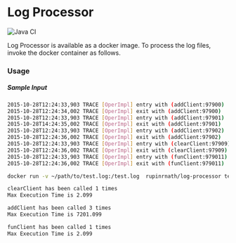 # Log Processor
![Java CI](https://github.com/rupinr/log-processor/workflows/Java%20CI/badge.svg)

Log Processor is available as a docker image. To process the log files, invoke the docker container as follows.

### Usage
##### Sample Input

```sh
2015-10-28T12:24:33,903 TRACE [OperImpl] entry with (addClient:97900)
2015-10-28T12:24:34,002 TRACE [OperImpl] exit with (addClient:97900)
2015-10-28T12:24:33,903 TRACE [OperImpl] entry with (addClient:97901)
2015-10-28T14:24:35,002 TRACE [OperImpl] exit with (addClient:97901)
2015-10-28T12:24:33,903 TRACE [OperImpl] entry with (addClient:97902)
2015-10-28T12:24:36,002 TRACE [OperImpl] exit with (addClient:97902)
2015-10-28T12:24:33,903 TRACE [OperImpl] entry with (clearClient:97909)
2015-10-28T12:24:36,002 TRACE [OperImpl] exit with (clearClient:97909)
2015-10-28T12:24:33,903 TRACE [OperImpl] entry with (funClient:979011)
2015-10-28T12:24:36,002 TRACE [OperImpl] exit with (funClient:979011)

```

```sh
docker run -v ~/path/to/test.log:/test.log  rupinrnath/log-processor test.log
```

```sh
clearClient has been called 1 times
Max Execution Time is 2.099

addClient has been called 3 times
Max Execution Time is 7201.099

funClient has been called 1 times
Max Execution Time is 2.099
```

